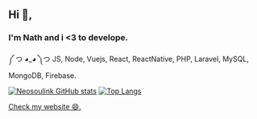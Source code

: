 ## Hi 👋,
### I'm Nath and i <3 to develope.

༼ つ ◕_◕ ༽つ JS, Node, Vuejs, React, ReactNative, PHP, Laravel, MySQL, MongoDB, Firebase.

[![Neosoulink GitHub stats](https://github-readme-stats.vercel.app/api?username=Neosoulink&show_icons=true&count_private=true&theme=gotham&bg_color=0D1117&text_color=C9D1D9&hide_title=true&hide_border=true)](https://github.com/Neosoulink)
[![Top Langs](https://github-readme-stats.vercel.app/api/top-langs/?username=Neosoulink&layout=compact&langs_count=6&hide=html&show_icons=true&count_private=true&theme=gotham&bg_color=0D1117&text_color=C9D1D9&hide_border=true)](https://github.com/Neosoulink)

[Check my website 😄.](https://nsl-me.web.app)

